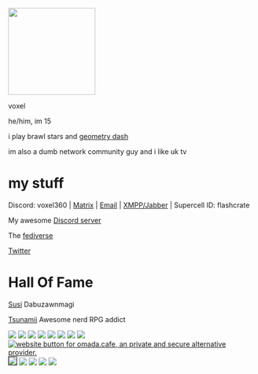 <a href="https://voxel.is-a.dev/"><img src="https://avatars.githubusercontent.com/u/164063937"  width="177" height="177"></a>

voxel

he/him, im 15

i play brawl stars and [geometry dash](https://gdbrowser.com/u/spade00)

im also a dumb network community guy and i like uk tv


# my stuff

Discord: voxel360 | [Matrix](https://matrix.to/#/@coconutwat3r:matrix.org) | [Email](mailto:lake@ari.lt) | [XMPP/Jabber](xmpp:the@telepath.im) | Supercell ID: flashcrate

My awesome [Discord server](https://dsc.gg/wavesmiley)

The [fediverse](https://plasmatrap.com/@glorb) 

[Twitter](https://twitter.com/thisaintcalledx)
 

# Hall Of Fame

[Susi](https://www.youtube.com/@MaggiePesky) Dabuzawnmagi

[Tsunamii](https://www.youtube.com/@ShizzOwO) Awesome nerd RPG addict

 <a href="https://voxel.fsky.io"><img src="https://voxel.fsky.io/voxel.gif"></a>
<a href="https://ari.lt"><img src="https://ari.lt/badge.png"></a>
  <a href="https://lucida.to"><img src="https://lucida.to/buttons/freemusicnow.png"></a>
  <a href="https://arrayinamatrix.xyz"><img src="https://arrayinamatrix.xyz/res/site/banners/custom/black_88x31.gif"></a>
 <a href="https://fsky.io"><img src="https://github.com/voxel-im/voxel-im.github.io/assets/164063937/be1c0764-0a9d-4db0-a43f-8bc212cb55fa"></a>
 <a href="https://aagaming.me"><img src="https://github.com/voxelgit/voxelgit.github.io/assets/164063937/10652165-d245-4880-8a48-da2c4e7765af"></a>
   <a href="https://authenyo.xyz"><img src="https://github.com/voxel-im/voxel-im.github.io/assets/164063937/5b2ee765-9d3d-434e-b18a-6d456004ce26"></a>
 <a href="https://mintchocolate.rocks"><img src="https://github.com/Flake6/flake6.github.io/assets/164063937/3da4fbd1-c26f-47dc-abda-1e90832fc125"></a>
  <a href="https://omada.cafe/"><img src="https://omada.cafe/omada.gif" alt="website button for omada.cafe, an private and secure alternative provider.">
<a href="https://tilde.town/~georgemoody/"><img border="1" src="https://tilde.town/~georgemoody/files/button.png"></a>
<a href="https://jack.cab"><img src="https://github.com/voxel-im/voxel-im.github.io/assets/164063937/45d61d4d-2cd9-4a4d-a8e9-9ad723e0ad4f"></a>
      <a href="https://gra.phite.ro"><img src="https://github.com/voxel-im/voxel-im.github.io/assets/164063937/e9d5f5eb-b42d-470e-8422-5d75e6bc1bd3"></a>
<a href="https://www.mozilla.org/en-US/firefox/new/"><img src="https://github.com/cold360/cold360.github.io/assets/164063937/ed28d206-04e8-4a6e-89bd-9d79937f198a"></a>
<a href="https://code.visualstudio.com"><img src="https://notnite.com/buttons/vscbutton.gif"></a>
